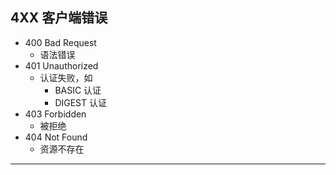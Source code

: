 ## 4XX 客户端错误

* 400 Bad Request
    * 语法错误
* 401 Unauthorized
    * 认证失败，如
        * BASIC 认证
        * DIGEST 认证
* 403 Forbidden
    * 被拒绝
* 404 Not Found
    * 资源不存在

---
